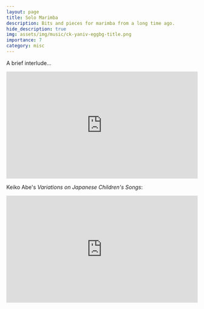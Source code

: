 ```yaml
---
layout: page
title: Solo Marimba
description: Bits and pieces for marimba from a long time ago.
hide_description: true
img: assets/img/music/ck-yaniv-eggbg-title.png
importance: 7
category: misc
---
```


<div class="row">
    <div class="col-sm mt-3 mt-md-0">
    	 A brief interlude...
    </div>
</div>

<p></p>

<div class="row">
    <div class="col-sm mt-3 mt-md-0">
    	 <div style="position:relative;height:0px;padding-bottom:56%;margin:0px auto;">
	      <iframe style="position:absolute;top:0px;left:0px;width:100%;height:100%;" width="1280" height="720" src="https://www.youtube.com/embed/Iirlyhnf2oM?rel=0&amp;color=white" frameborder="0" allowfullscreen=""></iframe>
	 </div>
    </div>
</div>

<p></p>

<div class="row">
    <div class="col-sm mt-3 mt-md-0">
    	 Keiko Abe's <i>Variations on Japanese Children's Songs</i>:
    </div>
</div>

<p></p>

<div class="row">
    <div class="col-sm mt-3 mt-md-0">
    	 <div style="position:relative;height:0px;padding-bottom:56%;margin:0px auto;">
	      <iframe style="position:absolute;top:0px;left:0px;width:100%;height:100%;" width="1280" height="720" src="https://www.youtube.com/embed/aftGRgzieOY?rel=0&amp;color=white" frameborder="0" allowfullscreen=""></iframe>
	 </div>
    </div>
</div>

